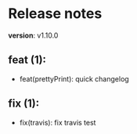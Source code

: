 #  Release notes

**version**: v1.10.0

## **feat (1):**
 - feat(prettyPrint): quick changelog

## **fix (1):**
 - fix(travis): fix travis test







